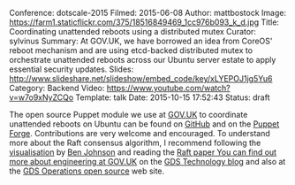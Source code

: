 Conference: dotscale-2015
Filmed: 2015-06-08
Author: mattbostock
Image: https://farm1.staticflickr.com/375/18516849469_1cc976b093_k_d.jpg
Title: Coordinating unattended reboots using a distributed mutex
Curator: sylvinus
Summary: At GOV.UK, we have borrowed an idea from CoreOS' reboot mechanism and are using etcd-backed distributed mutex to orchestrate unattended reboots across our Ubuntu server estate to apply essential security updates.
Slides: http://www.slideshare.net/slideshow/embed_code/key/xLYEPOJ1jg5Yu6
Category: Backend
Video: https://www.youtube.com/watch?v=w7o9xNyZCQo
Template: talk
Date: 2015-10-15 17:52:43
Status: draft

The open source Puppet module we use at <a href="https://www.gov.uk/"><span class="s2">GOV.UK</span></a> to coordinate unattended reboots on Ubuntu can be found on <a href="https://github.com/gds-operations/puppet-unattended_reboot"><span class="s2">GitHub</span></a> and on the <a href="https://forge.puppetlabs.com/gdsoperations/unattended_reboot"><span class="s2">Puppet Forge</span></a>. Contributions are very welcome and encouraged.
To understand more about the Raft consensus algorithm, I recommend following the <a href="http://thesecretlivesofdata.com/raft/"><span class="s2">visualisation</span></a> by <a href="https://github.com/benbjohnson"><span class="s2">Ben Johnson</span></a> and reading the <a href="https://raftconsensus.github.io/"><span class="s2">Raft paper
You can find out more about engineering at <a href="https://www.gov.uk/"><span class="s2">GOV.UK</span></a> on the <a href="https://gdstechnology.blog.gov.uk/"><span class="s2">GDS Technology blog</span></a> and also at the <a href="http://gds-operations.github.io/"><span class="s2">GDS Operations open source</span></a> web site.